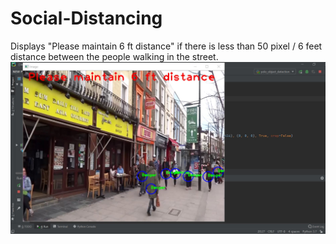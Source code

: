 # Social-Distancing
Displays "Please maintain 6 ft distance" if there is less than 50 pixel / 6 feet distance between the people walking in the street.
<img src="result.JPG">
